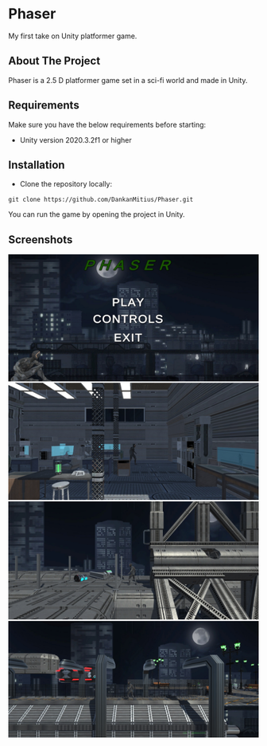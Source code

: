 # Phaser
My first take on Unity platformer game.

## About The Project
Phaser is a 2.5 D platformer game set in a sci-fi world and made in Unity.

## Requirements
Make sure you have the below requirements before starting:

+ Unity version 2020.3.2f1 or higher

## Installation

+ Clone the repository locally:
```
git clone https://github.com/DankanMitius/Phaser.git
```

You can run the game by opening the project in Unity.

## Screenshots
![](Screenshots/2f89ced173b9fbf90f5bede29175ff7f.jpg)
![](Screenshots/a722bff4576e72e1abbca71b06fd1646.jpg)
![](Screenshots/d2f5eeac2aa8b6b0765c7c5dec6c04c4.jpg)
![](Screenshots/f86f391cef5c4556a5327e34010e8b12.jpg)